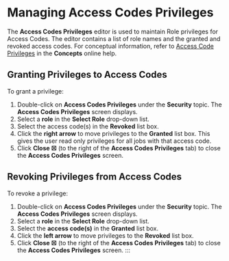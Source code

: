 # Managing Access Codes Privileges

The **Access Codes Privileges** editor is used to maintain Role
privileges for Access Codes. The editor contains a list of role names
and the granted and revoked access codes. For conceptual information,
refer to [Access Code Privileges](../../../administration/privileges.md#access-code-privileges)
 in the **Concepts** online help.

## Granting Privileges to Access Codes

To grant a privilege:

1. Double-click on **Access Codes Privileges** under the **Security**
    topic. The **Access Codes Privileges** screen displays.
2. Select a **role** in the **Select Role** drop-down list.
3. Select the access code(s) in the **Revoked** list box.
4. Click the **right arrow** to move privileges to the **Granted** list
    box. This gives the user read only privileges for all jobs with that
    access code.
5. Click **Close ☒** (to the right of the **Access Codes Privileges**
    tab) to close the **Access Codes Privileges** screen.

## Revoking Privileges from Access Codes

To revoke a privilege:

1. Double-click on **Access Codes Privileges** under the **Security**
    topic. The **Access Codes Privileges** screen displays.
2. Select a **role** in the **Select Role** drop-down list.
3. Select the **access code(s)** in the **Granted** list box.
4. Click the **left arrow** to move privileges to the **Revoked** list
    box.
5. Click **Close ☒** (to the right of the **Access Codes Privileges**
    tab) to close the **Access Codes Privileges** screen.
:::

